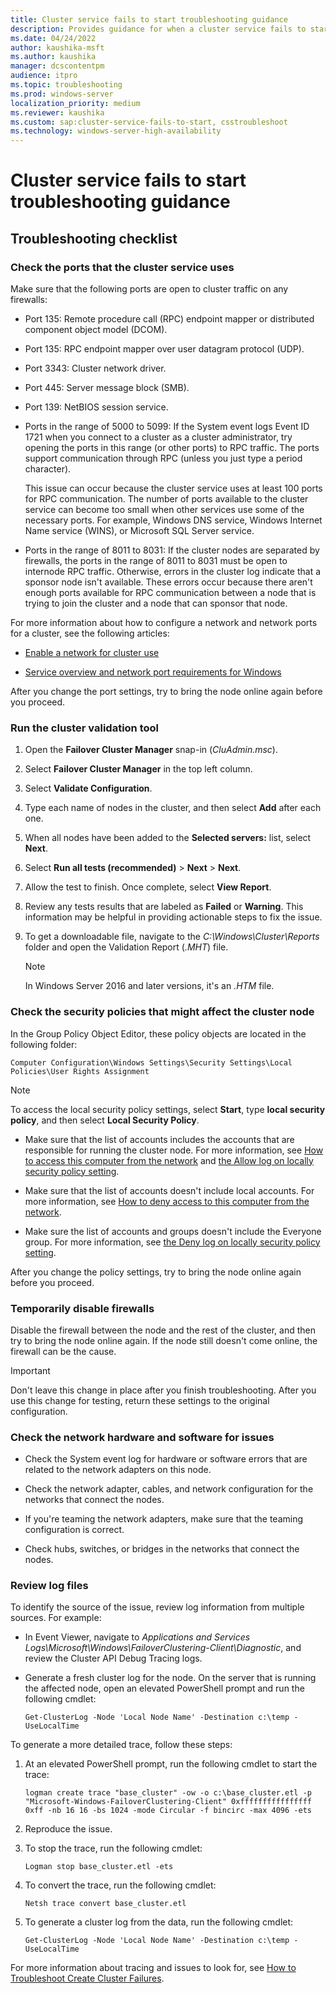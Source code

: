 ```yaml
---
title: Cluster service fails to start troubleshooting guidance
description: Provides guidance for when a cluster service fails to start in a Windows-based failover cluster
ms.date: 04/24/2022
author: kaushika-msft
ms.author: kaushika
manager: dcscontentpm
audience: itpro
ms.topic: troubleshooting
ms.prod: windows-server
localization_priority: medium
ms.reviewer: kaushika
ms.custom: sap:cluster-service-fails-to-start, csstroubleshoot
ms.technology: windows-server-high-availability
---
```

# Cluster service fails to start troubleshooting guidance

## Troubleshooting checklist

### Check the ports that the cluster service uses

Make sure that the following ports are open to cluster traffic on any firewalls:

- Port 135: Remote procedure call (RPC) endpoint mapper or distributed component object model (DCOM).

- Port 135: RPC endpoint mapper over user datagram protocol (UDP).

- Port 3343: Cluster network driver.

- Port 445: Server message block (SMB).

- Port 139: NetBIOS session service.

- Ports in the range of 5000 to 5099: If the System event logs Event ID 1721 when you connect to a cluster as a cluster administrator, try opening the ports in this range (or other ports) to RPC traffic. The ports support communication through RPC (unless you just type a period character).

  This issue can occur because the cluster service uses at least 100 ports for RPC communication. The number of ports available to the cluster service can become too small when other services use some of the necessary ports. For example, Windows DNS service, Windows Internet Name service (WINS), or Microsoft SQL Server service.

- Ports in the range of 8011 to 8031: If the cluster nodes are separated by firewalls, the ports in the range of 8011 to 8031 must be open to internode RPC traffic. Otherwise, errors in the cluster log indicate that a sponsor node isn't available. These errors occur because there aren't enough ports available for RPC communication between a node that is trying to join the cluster and a node that can sponsor that node.

For more information about how to configure a network and network ports for a cluster, see the following articles:

- [Enable a network for cluster use](/previous-versions/windows/it-pro/windows-server-2003/cc728293(v=ws.10))

- [Service overview and network port requirements for Windows](../networking/service-overview-and-network-port-requirements#system-services-ports.md)

After you change the port settings, try to bring the node online again before you proceed.

### Run the cluster validation tool

1. Open the **Failover Cluster Manager** snap-in (*CluAdmin.msc*).

2. Select **Failover Cluster Manager** in the top left column.

3. Select **Validate Configuration**.

4. Type each name of nodes in the cluster, and then select **Add** after each one.

5. When all nodes have been added to the **Selected servers:** list, select **Next**.

6. Select **Run all tests (recommended)** > **Next** > **Next**.

7. Allow the test to finish. Once complete, select **View Report**.

8. Review any tests results that are labeled as **Failed** or **Warning**. This information may be helpful in providing actionable steps to fix the issue.

9. To get a downloadable file, navigate to the *C:\Windows\Cluster\Reports* folder and open the Validation Report (*.MHT*) file.

   > [!NOTE]
   > In Windows Server 2016 and later versions, it's an *.HTM* file.

### Check the security policies that might affect the cluster node

In the Group Policy Object Editor, these policy objects are located in the following folder:

`Computer Configuration\Windows Settings\Security Settings\Local Policies\User Rights Assignment`

> [!NOTE]
> To access the local security policy settings, select **Start**, type **local security policy**, and then select **Local Security Policy**.

- Make sure that the list of accounts includes the accounts that are responsible for running the cluster node. For more information, see [How to access this computer from the network](/windows/security/threat-protection/security-policy-settings/access-this-computer-from-the-network) and [the Allow log on locally security policy setting](/windows/security/threat-protection/security-policy-settings/allow-log-on-locally).

- Make sure that the list of accounts doesn't include local accounts. For more information, see [How to deny access to this computer from the network](/windows/security/threat-protection/security-policy-settings/deny-access-to-this-computer-from-the-network).

- Make sure the list of accounts and groups doesn't include the Everyone group. For more information, see [the Deny log on locally security policy setting](https://docs.microsoft.com/windows/security/threat-protection/security-policy-settings/deny-log-on-locally).

After you change the policy settings, try to bring the node online again before you proceed.

### Temporarily disable firewalls

Disable the firewall between the node and the rest of the cluster, and then try to bring the node online again. If the node still doesn't come online, the firewall can be the cause.

> [!IMPORTANT]
> Don't leave this change in place after you finish troubleshooting. After you use this change for testing, return these settings to the original configuration.

### Check the network hardware and software for issues

- Check the System event log for hardware or software errors that are related to the network adapters on this node.

- Check the network adapter, cables, and network configuration for the networks that connect the nodes.

- If you're teaming the network adapters, make sure that the teaming configuration is correct.

- Check hubs, switches, or bridges in the networks that connect the nodes.

### Review log files

To identify the source of the issue, review log information from multiple sources. For example:

- In Event Viewer, navigate to *Applications and Services Logs\Microsoft\Windows\FailoverClustering-Client\Diagnostic*, and review the Cluster API Debug Tracing logs.

- Generate a fresh cluster log for the node. On the server that is running the affected node, open an elevated PowerShell prompt and run the following cmdlet:

   `Get-ClusterLog -Node 'Local Node Name' -Destination c:\temp -UseLocalTime`

To generate a more detailed trace, follow these steps:

1. At an elevated PowerShell prompt, run the following cmdlet to start the trace:

   `logman create trace "base_cluster" -ow -o c:\base_cluster.etl -p "Microsoft-Windows-FailoverClustering-Client" 0xffffffffffffffff 0xff -nb 16 16 -bs 1024 -mode Circular -f bincirc -max 4096 -ets`

2. Reproduce the issue.

3. To stop the trace, run the following cmdlet:

   `Logman stop base_cluster.etl -ets`

4. To convert the trace, run the following cmdlet:

   `Netsh trace convert base_cluster.etl`

5. To generate a cluster log from the data, run the following cmdlet:

   `Get-ClusterLog -Node 'Local Node Name' -Destination c:\temp -UseLocalTime`

For more information about tracing and issues to look for, see [How to Troubleshoot Create Cluster Failures](https://techcommunity.microsoft.com/t5/failover-clustering/how-to-troubleshoot-create-cluster-failures/ba-p/371780).
